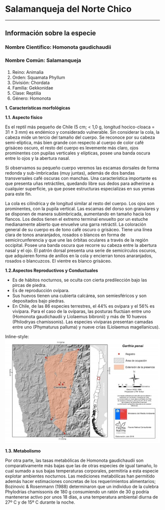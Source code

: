 # Salamanqueja del Norte Chico
---
## Información sobre la especie

### Nombre Científico: Homonota gaudichaudii 
### Nombre Común: Salamanqueja

#### 
1. Reino: Animalia 
2. Orden: Squamata Phyllum
3. División: Chordata 
4. Familia: Gekkonidae 
5. Clase: Reptilia 
6. Género: Homonota

__1. Características morfológicas__

__1.1. Aspecto físico__

Es el reptil más pequeño de Chile (5 cm; < 1,0 g, longitud hocico-cloaca = 31 ± 3 mm) es endémico y considerado vulnerable. Sin considerar la cola, la cabeza mide un tercio del tamaño del cuerpo. Se reconoce por su cabeza semi-elíptica, más bien grande con respecto al cuerpo de color café grisáceo oscuro, el resto del cuerpo es levemente más claro, ojos prominentes con pupilas verticales y elípticas, posee una banda oscura entre lo ojos y la abertura nasal. 

Si observamos su pequeño cuerpo veremos las escamas dorsales de forma redonda y sub-imbricadas (muy juntas), además de dos bandas transversales café oscuras con manchas. Una característica importante es que presenta uñas retráctiles, quedando libre sus dedos para adherirse a cualquier superficie, ya que posee estructuras especializas en sus yemas para este fin. 

La cola es cilíndrica y de longitud similar al resto del cuerpo. Los ojos son prominentes, con la pupila vertical. Las escamas del dorso son granulares y se disponen de manera subimbricada, aumentando en tamaño hacia los flancos. Los dedos tienen el extremo terminal envuelto por un estuche medianamente abierto que envuelve una garra retráctil. La coloración general de su cuerpo es de tono café oscuro o grisáceo. Tiene una línea clara de tonos anaranjados, rosados o blancos en forma de semicircunferencia y que une las órbitas oculares a través de la región occipital. Posee una banda oscura que recorre su cabeza entre la abertura nasal y el ojo. El patrón dorsal presenta una serie de semicírculos oscuros, que adquieren forma de anillos en la cola y encierran tonos anaranjados, rosados o blancuzcos. El vientre es blanco grisáceo.


__1.2.Aspectos Reproductivos y Conductuales__

* Es de hábitos nocturnos,  se oculta con cierta predilección bajo las pircas de piedra.
* Es de reproducción ovípara. 
* Sus huevos tienen una cubierta calcárea, son semiesféricos y son depositados bajo piedras.
* En Chile, de las 86 especies terrestres, el 44% es ovípara y el 56% es vivípara. Para el caso de la ovíparas, las posturas fluctúan entre uno (Homonota gaudichaudii y Liolaemus bibronii) y más de 10 huevos (Philodryas chamissonis). Las especies vivíparas presentan camadas entre uno (Phymaturus palluma) y nueve crías (Liolaemus magellanicus). 

Inline-style: 
![alt text](https://github.com/Salamanqueja-del-Norte-Chico/infodigital-12/blob/67288a4905a2e6c8144181a9ee75180ab003b81e/img/mapa.jpeg "Logo Title Text 1")

__1.3. Metabolismo__

Por otra parte, las tasas metabólicas de Homonota gaudichaudii son comparativamente más bajas que las de otras especies de igual tamaño, lo cual sumado a sus bajas temperaturas corporales, permitiría a esta especie explotar ambientes nocturnos. Las mediciones metabólicas han permitido además hacer estimaciones concretas de los requerimientos alimentarios; Bozinovic & Rosenmann (1988) determinaron que un individuo de la culebra Phylodrias chamissonis de 180 g consumiendo un ratón de 30 g podría mantenerse activo por unos 18 días, a una temperatura ambiental diurna de 27º C y de 15º C durante la noche. 


